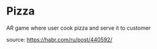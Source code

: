 # Pizza
AR game where user cook pizza and serve it to customer

source: https://habr.com/ru/post/440592/

